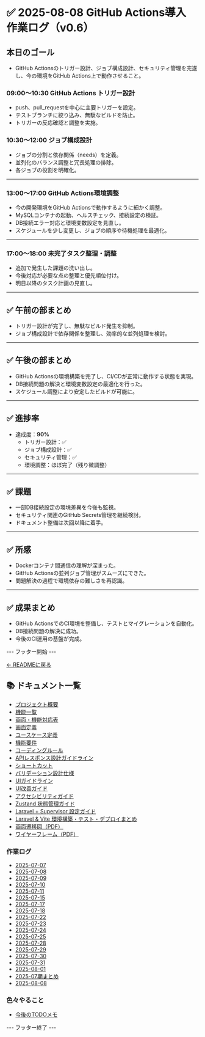 # ✅ 2025-08-08 GitHub Actions導入 作業ログ（v0.6）

## 本日のゴール
- GitHub Actionsのトリガー設計、ジョブ構成設計、セキュリティ管理を完遂し、今の環境をGitHub Actions上で動作させること。

### **09:00〜10:30** GitHub Actions トリガー設計
- push、pull_requestを中心に主要トリガーを設定。
- テストブランチに絞り込み、無駄なビルドを防止。
- トリガーの反応確認と調整を実施。

### **10:30〜12:00** ジョブ構成設計
- ジョブの分割と依存関係（needs）を定義。
- 並列化のバランス調整と冗長処理の排除。
- 各ジョブの役割を明確化。

---

### **13:00〜17:00** GitHub Actions環境調整
- 今の開発環境をGitHub Actionsで動作するように細かく調整。
- MySQLコンテナの起動、ヘルスチェック、接続設定の検証。
- DB接続エラー対応と環境変数設定を見直し。
- スケジュールを少し変更し、ジョブの順序や待機処理を最適化。

---

### **17:00〜18:00** 未完了タスク整理・調整
- 追加で発生した課題の洗い出し。
- 今後対応が必要な点の整理と優先順位付け。
- 明日以降のタスク計画の見直し。

---

## ✅ 午前の部まとめ
- トリガー設計が完了し、無駄なビルド発生を抑制。
- ジョブ構成設計で依存関係を整理し、効率的な並列処理を検討。

---

## ✅ 午後の部まとめ
- GitHub Actionsの環境構築を完了し、CI/CDが正常に動作する状態を実現。
- DB接続問題の解決と環境変数設定の最適化を行った。
- スケジュール調整により安定したビルドが可能に。

---

## ✅ 進捗率
- 達成度：**90%**
  - トリガー設計：✅
  - ジョブ構成設計：✅
  - セキュリティ管理：✅
  - 環境調整：ほぼ完了（残り微調整）

---

## ✅ 課題
- 一部DB接続設定の環境差異を今後も監視。
- セキュリティ関連のGitHub Secrets管理を継続検討。
- ドキュメント整備は次回以降に着手。

---

## ✅ 所感
- Dockerコンテナ間通信の理解が深まった。
- GitHub Actionsの並列ジョブ管理がスムーズにできた。
- 問題解決の過程で環境依存の難しさを再認識。

---

## ✅ 成果まとめ
- GitHub ActionsでのCI環境を整備し、テストとマイグレーションを自動化。
- DB接続問題の解決に成功。
- 今後のCI運用の基盤が完成。

--- フッター開始 ---

[← READMEに戻る](../../README.md)

## 📚 ドキュメント一覧

- [プロジェクト概要](../project-overview.md)
- [機能一覧](../features.md)
- [画面・機能対応表](../function_screen_map.md)
- [画面定義](../screens.md)
- [ユースケース定義](../usecase_reserve.md)
- [機能要件](../functional_requirements.md)
- [コーディングルール](../coding-rules.md)
- [APIレスポンス設計ガイドライン](../api_response.md)
- [ショートカット](../shortcuts.md)
- [バリデーション設計仕様](../validation_spec.md)
- [UIガイドライン](../ui_guideline.md)
- [UI改善ガイド](../ui_improvement_guide.md)
- [アクセシビリティガイド](../accessibility_guide.md) 
- [Zustand 状態管理ガイド](../zustand_guide.md)
- [Laravel + Supervisor 設定ガイド](../supervisor.md)
- [Laravel & Vite 環境構築・テスト・デプロイまとめ](../laravel-vite-setup.md)
- [画面遷移図（PDF）](../画面遷移図.pdf)
- [ワイヤーフレーム（PDF）](../ワイヤーフレーム.pdf)

### 作業ログ
- [2025-07-07](../logs/2025-07-07.md)
- [2025-07-08](../logs/2025-07-08.md)
- [2025-07-09](../logs/2025-07-09.md)
- [2025-07-10](../logs/2025-07-10.md)
- [2025-07-11](../logs/2025-07-11.md)
- [2025-07-15](../logs/2025-07-15.md)
- [2025-07-17](../logs/2025-07-17.md)
- [2025-07-18](../logs/2025-07-18.md)
- [2025-07-22](../logs/2025-07-22.md)
- [2025-07-23](../logs/2025-07-23.md)
- [2025-07-24](../logs/2025-07-24.md)
- [2025-07-25](../logs/2025-07-25.md)
- [2025-07-28](../logs/2025-07-28.md)
- [2025-07-29](../logs/2025-07-29.md)
- [2025-07-30](../logs/2025-07-30.md)
- [2025-07-31](../logs/2025-07-31.md)
- [2025-08-01](../logs/2025-08-01.md)
- [2025-07期まとめ](../logs/2025-07.md)
- [2025-08-08](../logs/2025-08-08.md)

### 色々やること
- [今後のTODOメモ](../todo.md)

--- フッター終了 ---
